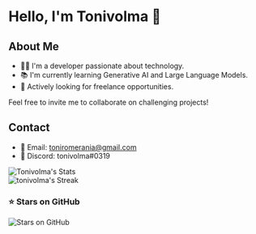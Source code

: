 # Hello, I'm Tonivolma 👋

## About Me
- 👨‍💻 I'm a developer passionate about technology.
- 📚 I'm currently learning Generative AI and Large Language Models.
- 💼 Actively looking for freelance opportunities.

Feel free to invite me to collaborate on challenging projects!

## Contact
- 📧 Email: toniromerania@gmail.com
- 💬 Discord: tonivolma#0319



<img alt="Tonivolma's Stats" src="https://github-twindragon-stats.vercel.app/api?username=tonivolma&show_icons=true&hide_border=true&theme=dark"> <img/>
<br>
![tonivolma's Streak](https://github-readme-streak-stats.herokuapp.com/?user=tonivolma&theme=dark&hide_border=true)
### ⭐️ Stars on GitHub
![Stars on GitHub](https://img.shields.io/github/stars/tonivolma?style=social)
